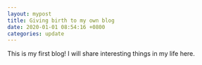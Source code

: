```yaml
---
layout: mypost
title: Giving birth to my own blog
date: 2020-01-01 08:54:16 +0800
categories: update
---
```

This is my first blog! I will share interesting things in my life here.
